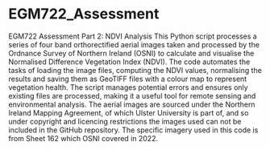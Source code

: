 # EGM722_Assessment
EGM722 Assessment Part 2: NDVI Analysis
This Python script processes a series of four band orthorectified aerial images taken and processed by the Ordnance Survey of Northern Ireland (OSNI) to calculate and visualise the Normalised Difference Vegetation Index (NDVI). The code automates the tasks of loading the image files, computing the NDVI values, normalising the results and saving them as GeoTIFF files with a colour map to represent vegetation health. The script manages potential errors and ensures only existing files are processed, making it a useful tool for remote sensing and environmental analysis. 
The aerial images are sourced under the Northern Ireland Mapping Agreement, of which Ulster University is part of, and so under copyright and licencing restrictions the images used can not be included in the GitHub repository. The specific imagery used in this code is from Sheet 162 which OSNI covered in 2022.
